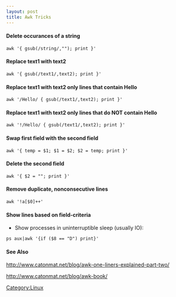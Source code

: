 ```yaml
---
layout: post 
title: Awk Tricks
---
```


#### Delete occurances of a string

    awk '{ gsub(/string/,""); print }'

#### Replace text1 with text2

    awk '{ gsub(/text1/,text2); print }'

#### Replace text1 with text2 only lines that contain Hello

    awk '/Hello/ { gsub(/text1/,text2); print }'

#### Replace text1 with text2 only lines that do NOT contain Hello

    awk '!/Hello/ { gsub(/text1/,text2); print }'

#### Swap first field with the second field

    awk '{ temp = $1; $1 = $2; $2 = temp; print }'

#### Delete the second field

    awk '{ $2 = ""; print }'

#### Remove duplicate, nonconsecutive lines

    awk '!a[$0]++'

#### Show lines based on field-criteria

-   Show processes in uninterruptible sleep (usually IO):

<!-- -->

    ps aux|awk '{if ($8 == "D") print}'

#### See Also

<http://www.catonmat.net/blog/awk-one-liners-explained-part-two/>

<http://www.catonmat.net/blog/awk-book/>

[Category:Linux](Category:Linux "wikilink")
